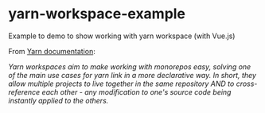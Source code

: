 # yarn-workspace-example

Example to demo to show working with yarn workspace (with Vue.js)

From [Yarn documentation](https://yarnpkg.com/features/workspaces): 

_Yarn workspaces aim to make working with monorepos easy, solving one of the main use cases for yarn link in a more declarative way. In short, they allow multiple projects to live together in the same repository AND to cross-reference each other - any modification to one's source code being instantly applied to the others._

